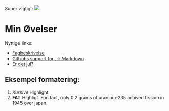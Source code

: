Super vigtigt: <img src="https://pbs.twimg.com/media/GH9BpLybIAAbjNA?format=png&name=900x900">

# Min Øvelser
Nyttige links:
- [Fagbeskrivelse](https://odin.sdu.dk/sitecore/index.php?a=fagbesk&id=111413&lang=da)
- [Githubs support for
,→ Markdown](https://docs.github.com/en/get-started/writing-on-github/getting-started-with-writing-and-formatting-on-github/basic-writing-and-formatting-syntax)
- [Er det jul?](https://isitchristmas.com)
## Eksempel formatering:
1. *Kursive* Highlight.
2. **FAT** Highligt.
Fun fact, only 0.2 grams of uranium-235 achived fission in 1945 over japan.
